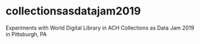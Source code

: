 # collectionsasdatajam2019
Experiments with World Digital Library in ACH Collections as Data Jam 2019 in Pittsburgh, PA
